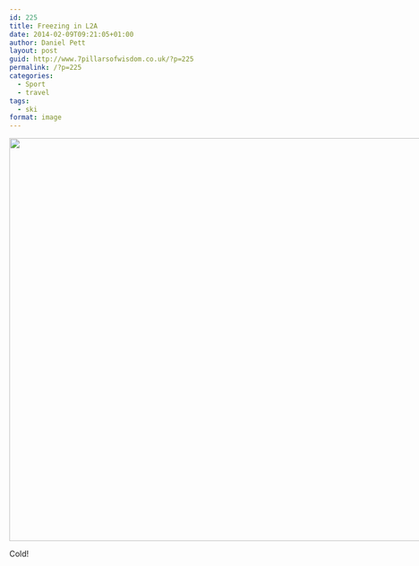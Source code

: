 ```yaml
---
id: 225
title: Freezing in L2A
date: 2014-02-09T09:21:05+01:00
author: Daniel Pett
layout: post
guid: http://www.7pillarsofwisdom.co.uk/?p=225
permalink: /?p=225
categories:
  - Sport
  - travel
tags:
  - ski
format: image
---
```

<div style="width: 970px" class="wp-caption alignnone">
  <img src="https://fbcdn-sphotos-c-a.akamaihd.net/hphotos-ak-ash3/t1.0-9/1888723_10152191559051071_1783984374_n.jpg" alt="" width="960" height="720" />
  
  <p class="wp-caption-text">
    Cold!
  </p>
</div>